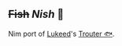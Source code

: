 <s>Fish</s>  **_Nish_** 🍤
---

Nim port of [Lukeed](https://github.com/lukeed)'s [Trouter 🐟](https://github.com/lukeed/regexparam).
